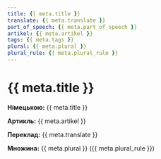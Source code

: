 ```yaml
---
title: {{ meta.title }}
translate: {{ meta.translate }}
part_of_speech: {{ meta.part_of_speech }}
artikel: {{ meta.artikel }}
tags: {{ meta.tags }}
plural: {{ meta.plural }}
plural_rule: {{ meta.plural_rule }}
---
```


# {{ meta.title }}

**Німецькою:** {{ meta.title }}

**Артикль:** {{ meta.artikel }}  

**Переклад:** {{ meta.translate }} 

**Множина:** {{ meta.plural }} ({{ meta.plural_rule }})
